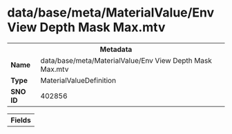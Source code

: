 <h1>data/base/meta/MaterialValue/Env View Depth Mask Max.mtv</h1><table><tr><th colspan="100%">Metadata</th></tr><tr><td><b>Name</b></td><td>data/base/meta/MaterialValue/Env View Depth Mask Max.mtv</td></tr><tr><td><b>Type</b></td><td>MaterialValueDefinition</td></tr><tr><td><b>SNO ID</b></td><td>402856</td></tr></table>

<table><tr><th colspan="100%">Fields</th></tr></table>

